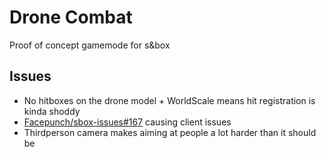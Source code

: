 # Drone Combat
 
Proof of concept gamemode for s&box

## Issues

* No hitboxes on the drone model + WorldScale means hit registration is kinda shoddy
* [Facepunch/sbox-issues#167](https://github.com/Facepunch/sbox-issues/issues/167) causing client issues
* Thirdperson camera makes aiming at people a lot harder than it should be

